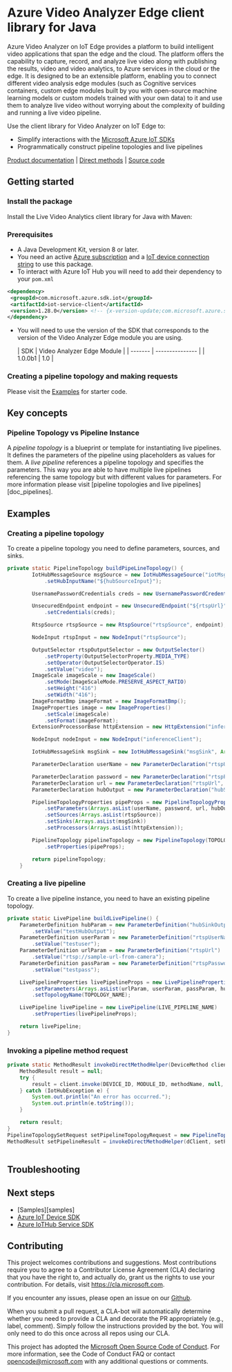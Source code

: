 # Azure Video Analyzer Edge client library for Java

Azure Video Analyzer on IoT Edge provides a platform to build intelligent video applications that span the edge and the cloud. The platform offers the capability to capture, record, and analyze live video along with publishing the results, video and video analytics, to Azure services in the cloud or the edge. It is designed to be an extensible platform, enabling you to connect different video analysis edge modules (such as Cognitive services containers, custom edge modules built by you with open-source machine learning models or custom models trained with your own data) to it and use them to analyze live video without worrying about the complexity of building and running a live video pipeline.

Use the client library for Video Analyzer on IoT Edge to:

- Simplify interactions with the [Microsoft Azure IoT SDKs](https://github.com/azure/azure-iot-sdks)
- Programmatically construct pipeline topologies and live pipelines

[Product documentation][doc_product] | [Direct methods][doc_direct_methods] | [Source code][source]

## Getting started

### Install the package

Install the Live Video Analytics client library for Java with Maven:

### Prerequisites

- A Java Development Kit, version 8 or later.
- You need an active [Azure subscription][azure_sub] and a [IoT device connection string][iot_device_connection_string] to use this package.
- To interact with Azure IoT Hub you will need to add their dependency to your `pom.xml`

 ```xml
<dependency>
  <groupId>com.microsoft.azure.sdk.iot</groupId>
  <artifactId>iot-service-client</artifactId>
  <version>1.28.0</version> <!-- {x-version-update;com.microsoft.azure.sdk.iot:iot-service-client;external_dependency} -->
</dependency>
```

- You will need to use the version of the SDK that corresponds to the version of the Video Analyzer Edge module you are using.

  | SDK     | Video Analyzer Edge Module |
      | ------- | --------------- |
  | 1.0.0b1 | 1.0             |

### Creating a pipeline topology and making requests

Please visit the [Examples](#examples) for starter code.

## Key concepts

### Pipeline Topology vs Pipeline Instance

A _pipeline topology_ is a blueprint or template for instantiating live pipelines. It defines the parameters of the pipeline using placeholders as values for them. A _live pipeline_ references a pipeline topology and specifies the parameters. This way you are able to have multiple live pipelines referencing the same topology but with different values for parameters. For more information please visit [pipeline topologies and live pipelines][doc_pipelines].

## Examples

### Creating a pipeline topology

To create a pipeline topology you need to define parameters, sources, and sinks.

```java
private static PipelineTopology buildPipeLineTopology() {
        IotHubMessageSource msgSource = new IotHubMessageSource("iotMsgSource")
            .setHubInputName("${hubSourceInput}");

        UsernamePasswordCredentials creds = new UsernamePasswordCredentials("${rtspUsername}", "${rtspPassword}");

        UnsecuredEndpoint endpoint = new UnsecuredEndpoint("${rtspUrl}")
            .setCredentials(creds);

        RtspSource rtspSource = new RtspSource("rtspSource", endpoint);

        NodeInput rtspInput = new NodeInput("rtspSource");

        OutputSelector rtspOutputSelector = new OutputSelector()
            .setProperty(OutputSelectorProperty.MEDIA_TYPE)
            .setOperator(OutputSelectorOperator.IS)
            .setValue("video");
        ImageScale imageScale = new ImageScale()
            .setMode(ImageScaleMode.PRESERVE_ASPECT_RATIO)
            .setHeight("416")
            .setWidth("416");
        ImageFormatBmp imageFormat = new ImageFormatBmp();
        ImageProperties image = new ImageProperties()
            .setScale(imageScale)
            .setFormat(imageFormat);
        ExtensionProcessorBase httpExtension = new HttpExtension("inferenceClient", Arrays.asList(rtspInput), endpoint, image);

        NodeInput nodeInput = new NodeInput("inferenceClient");

        IotHubMessageSink msgSink = new IotHubMessageSink("msgSink", Arrays.asList(nodeInput),"${hubSinkOutputName}");

        ParameterDeclaration userName = new ParameterDeclaration("rtspUserName", ParameterType.STRING);

        ParameterDeclaration password = new ParameterDeclaration("rtspPassword", ParameterType.SECRET_STRING);
        ParameterDeclaration url = new ParameterDeclaration("rtspUrl", ParameterType.STRING);
        ParameterDeclaration hubOutput = new ParameterDeclaration("hubSinkOutputName", ParameterType.STRING);

        PipelineTopologyProperties pipeProps = new PipelineTopologyProperties()
            .setParameters(Arrays.asList(userName, password, url, hubOutput))
            .setSources(Arrays.asList(rtspSource))
            .setSinks(Arrays.asList(msgSink))
            .setProcessors(Arrays.asList(httpExtension));

        PipelineTopology pipelineTopology = new PipelineTopology(TOPOLOGY_NAME)
            .setProperties(pipeProps);

        return pipelineTopology;
    }
```

### Creating a live pipeline

To create a live pipeline instance, you need to have an existing pipeline topology.

```java
private static LivePipeline buildLivePipeline() {
    ParameterDefinition hubParam = new ParameterDefinition("hubSinkOutputName")
        .setValue("testHubOutput");
    ParameterDefinition userParam = new ParameterDefinition("rtspUserName")
        .setValue("testuser");
    ParameterDefinition urlParam = new ParameterDefinition("rtspUrl")
        .setValue("rtsp://sample-url-from-camera");
    ParameterDefinition passParam = new ParameterDefinition("rtspPassword")
        .setValue("testpass");

    LivePipelineProperties livePipelineProps = new LivePipelineProperties()
        .setParameters(Arrays.asList(urlParam, userParam, passParam, hubParam))
        .setTopologyName(TOPOLOGY_NAME);

    LivePipeline livePipeline = new LivePipeline(LIVE_PIPELINE_NAME)
        .setProperties(livePipelineProps);

    return livePipeline;
}

```

### Invoking a pipeline method request

```java
private static MethodResult invokeDirectMethodHelper(DeviceMethod client, String methodName, String payload) throws IOException, IotHubException {
    MethodResult result = null;
    try {
        result = client.invoke(DEVICE_ID, MODULE_ID, methodName, null, null, payload);
    } catch (IotHubException e) {
        System.out.println("An error has occurred.");
        System.out.println(e.toString());
    }

    return result;
}
PipelineTopologySetRequest setPipelineTopologyRequest = new PipelineTopologySetRequest(pipelineTopology);
MethodResult setPipelineResult = invokeDirectMethodHelper(dClient, setPipelineTopologyRequest.getMethodName(), setPipelineTopologyRequest.getPayloadAsJson());
        
```

## Troubleshooting

## Next steps

- [Samples][samples]
- [Azure IoT Device SDK][iot-device-sdk]
- [Azure IoTHub Service SDK][iot-hub-sdk]

## Contributing

This project welcomes contributions and suggestions. Most contributions require
you to agree to a Contributor License Agreement (CLA) declaring that you have
the right to, and actually do, grant us the rights to use your contribution.
For details, visit https://cla.microsoft.com.

If you encounter any issues, please open an issue on our [Github][github-page-issues].

When you submit a pull request, a CLA-bot will automatically determine whether
you need to provide a CLA and decorate the PR appropriately (e.g., label,
comment). Simply follow the instructions provided by the bot. You will only
need to do this once across all repos using our CLA.

This project has adopted the
[Microsoft Open Source Code of Conduct][code_of_conduct]. For more information,
see the Code of Conduct FAQ or contact opencode@microsoft.com with any
additional questions or comments.

<!-- LINKS -->

[azure_cli]: https://docs.microsoft.com/cli/azure
[azure_sub]: https://azure.microsoft.com/free/
[cla]: https://cla.microsoft.com
[code_of_conduct]: https://opensource.microsoft.com/codeofconduct/
[coc_faq]: https://opensource.microsoft.com/codeofconduct/faq/
[coc_contact]: mailto:opencode@microsoft.com

[package]: TODO://link-to-published-package

[source]: TODO://link-to-published-source

[doc_direct_methods]: TODO://link
[doc_product]: TODO://link
[doc_pipeline]: TODO://link
[iot_device_connection_string]: TODO://link

[iot-device-sdk]: https://search.maven.org/search?q=a:iot-service-client
[iot-hub-sdk]: https://github.com/Azure/azure-iot-sdk-java
[github-page-issues]: https://github.com/Azure/azure-sdk-for-python/issues

